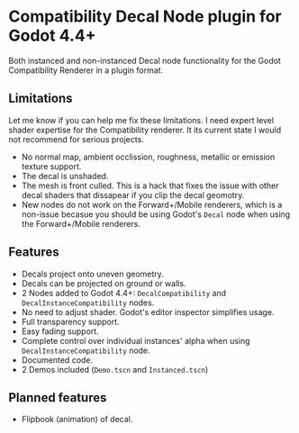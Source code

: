 # Compatibility Decal Node plugin for Godot 4.4+

Both instanced and non-instanced Decal node functionality for the Godot Compatibility Renderer 
in a plugin format.

## Limitations

Let me know if you can help me fix these limitations.  I need expert level shader expertise for the Compatibility renderer. 
It its current state I would not recommend for serious projects.

- No normal map, ambient occlission, roughness, metallic or emission texture support.
- The decal is unshaded.
- The mesh is front culled.  This is a hack that fixes the issue with other decal shaders that 
dissapear if you clip the decal geomotry.
- New nodes do not work on the Forward+/Mobile renderers, which is a non-issue becasue you should be using Godot's `Decal` node when using the Forward+/Mobile renderers.

## Features

- Decals project onto uneven geometry.
- Decals can be projected on ground or walls.
- 2 Nodes added to Godot 4.4+: `DecalCompatibility` and `DecalInstanceCompatibility` nodes.
- No need to adjust shader.  Godot's editor inspector simplifies usage.
- Full transparency support.
- Easy fading support.
- Complete control over individual instances' alpha when using `DecalInstanceCompatibility` node.
- Documented code.
- 2 Demos included (`Demo.tscn` and `Instanced.tscn`)

## Planned features

- Flipbook (animation) of decal.
